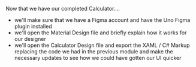 Now that we have our completed Calculator....
- we'll make sure that we have a Figma account and have the Uno Figma plugin installed
- we'll open the Material Design file and briefly explain how it works for our designer
- we'll open the Calculator Design file and export the XAML / C# Markup replacing the code we had in the previous module and make the necessary updates to see how we could have gotten our UI quicker
